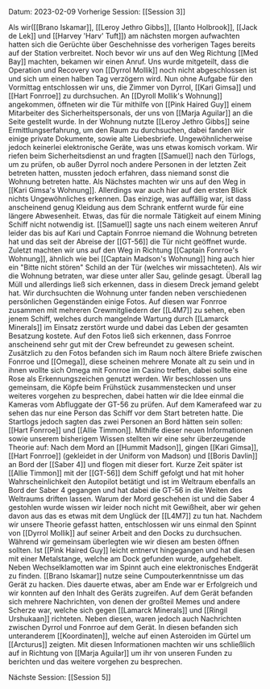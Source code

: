 Datum: 2023-02-09
Vorherige Session: [[Session 3]]

Als wir([[Brano Iskamar]], [[Leroy Jethro Gibbs]], [[Ianto Holbrook]], [[Jack de Lek]] und [[Harvey 'Harv' Tuft]]) am nächsten morgen aufwachten hatten sich die Gerüchte über Geschehnisse des vorherigen Tages bereits auf der Station verbreitet. Noch bevor wir uns auf den Weg Richtung [[Med Bay]] machten, bekamen wir einen Anruf. Uns wurde mitgeteilt, dass die Operation und Recovery von [[Dyrrol Mollik]] noch nicht abgeschlossen ist und sich um einen halben Tag verzögern wird.
Nun ohne Aufgabe für den Vormittag entschlossen wir uns, die Zimmer von Dyrrol, [[Kari Gimsa]] und [[Hart Fonrroe]] zu durchsuchen. An [[Dyroll Mollik's Wohnung]] angekommen, öffneten wir die Tür mithilfe von [[Pink Haired Guy]] einem Mitarbeiter des Sicherheitspersonals, der uns von [[Marja Aguilar]] an die Seite gestellt wurde.
In der Wohnung nutzte [[Leroy Jethro Gibbs]] seine Ermittlungserfahrung, um den Raum zu durchsuchen, dabei fanden wir einige private Dokumente, sowie alte Liebesbriefe. Ungewöhnlicherweise jedoch keinerlei elektronische Geräte, was uns etwas komisch vorkam. Wir riefen beim Sicherheitsdienst an und fragten [[Samuel]] nach den Türlogs, um zu prüfen, ob außer Dyrrol noch andere Personen in der letzten Zeit betreten hatten, mussten jedoch erfahren, dass niemand sonst die Wohnung betreten hatte.
Als Nächstes machten wir uns auf den Weg in [[Kari Gimsa's Wohnung]]. Allerdings war auch hier auf den ersten Blick nichts Ungewöhnliches erkennen. Das einzige, was auffällig war, ist dass anscheinend genug Kleidung aus dem Schrank entfernt wurde für eine längere Abwesenheit. Etwas, das für die normale Tätigkeit auf einem Mining Schiff nicht notwendig ist. [[Samuel]] sagte uns nach einem weiteren Anruf leider das bis auf Kari und Captain Fonrroe niemand die Wohnung betreten hat und das seit der Abreise der [[GT-56]] die Tür nicht geöffnet wurde.
Zuletzt machten wir uns auf den Weg in Richtung [[Captain Fonrroe's Wohnung]], ähnlich wie bei [[Captain Madson's Wohnung]] hing auch hier ein "Bitte nicht stören" Schild an der Tür (welches wir missachteten). Als wir die Wohnung betraten, war diese unter aller Sau, gelinde gesagt. Überall lag Müll und allerdings ließ sich erkennen, dass in diesem Dreck jemand gelebt hat. Wir durchsuchten die Wohnung unter fanden neben verschiedenen persönlichen Gegenständen einige Fotos. Auf diesen war Fonrroe zusammen mit mehreren Crewmitgliedern der [[L4M7]] zu sehen, eben jenem Schiff, welches durch mangelnde Wartung durch [[Lamarck Minerals]] im Einsatz zerstört wurde und dabei das Leben der gesamten Besatzung kostete. Auf den Fotos ließ sich erkennen, dass Fonrroe anscheinend sehr gut mit der Crew befreundet zu gewesen scheint. Zusätzlich zu den Fotos befanden sich im Raum noch ältere Briefe zwischen Fonrroe und [[Omega]], diese scheinen mehrere Monate alt zu sein und in ihnen wollte sich Omega mit Fonrroe im Casino treffen, dabei sollte eine Rose als Erkennungszeichen genutzt werden.
Wir beschlossen uns gemeinsam, die Köpfe beim Frühstück zusammenstecken und unser weiteres vorgehen zu besprechen, dabei hatten wir die Idee einmal die Kameras vom Abfluggate der GT-56 zu prüfen. Auf dem Kamerafeed war zu sehen das nur eine Person das Schiff vor dem Start betreten hatte. Die Startlogs jedoch sagten das zwei Personen an Bord hätten sein sollen: [[Hart Fonrroe]] und [[Allie Timmon]]. Mithilfe dieser neuen Informationen sowie unserem bisherigem Wissen stellten wir eine sehr überzeugende Theorie auf:
Nach dem Mord an [[Hummit Madson]], gingen [[Kari Gimsa]], [[Hart Fonrroe]] (gekleidet in der Uniform von Madson) und [[Boris Davlin]] an Bord der [[Saber 4]] und flogen mit dieser fort. Kurze Zeit später ist [[Allie Timmon]] mit der [[GT-56]] dem Schiff gefolgt und hat mit hoher Wahrscheinlichkeit den Autopilot  betätigt und ist im Weltraum ebenfalls an Bord der Saber 4 gegangen und hat dabei die GT-56 in die Weiten des Weltraums driften lassen. Warum der Mord geschehen ist und die Saber 4 gestohlen wurde wissen wir leider noch nicht mit Gewißheit, aber wir gehen davon aus das es etwas mit dem Unglück der [[L4M7]] zu tun hat.
Nachdem wir unsere Theorie gefasst hatten, entschlossen wir uns einmal den Spinnt von [[Dyrrol Mollik]] auf seiner Arbeit and den Docks zu durchsuchen. Während wir gemeinsam überlegten wie wir diesen am besten öffnen sollten. Ist [[Pink Haired Guy]] leicht entnervt hingegangen und hat diesen mit einer Metalstange, welche am Dock gefunden wurde, aufgehebelt. Neben Wechselklamotten war im Spinnt auch eine elektronisches Endgerät zu finden. [[Brano Iskamar]] nutze seine Cumpouterkenntnisse um das Gerät zu hacken. Dies dauerte etwas, aber am Ende war er Erfolgreich und wir konnten auf den Inhalt des Geräts zugreifen.
Auf dem Gerät befanden sich mehrere Nachrichten, von denen der großteil Memes und andere Scherze war, welche sich gegen [[Lamarck Minerals]] und [[Ringil Urshukaan]] richteten. Neben diesen, waren jedoch auch Nachrichten zwischen Dyrrol und Fonrroe auf dem Gerät. In diesen befanden sich unteranderem [[Koordinaten]], welche auf einen Asteroiden im Gürtel um [[Arcturus]] zeigten.
Mit diesen Informationen machten wir uns schließlich auf in Richtung von [[Marja Aguilar]] um ihr von unseren Funden zu berichten und das weitere vorgehen zu besprechen.

Nächste Session: [[Session 5]]


